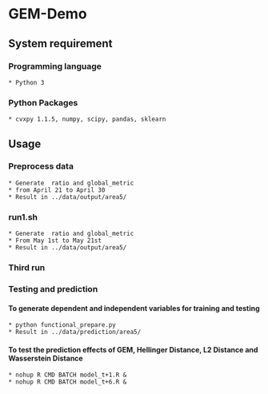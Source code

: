 # GEM-Demo

## System requirement

### Programming language
    
    * Python 3
    
### Python Packages
    * cvxpy 1.1.5, numpy, scipy, pandas, sklearn


## Usage


### Preprocess data

    * Generate  ratio and global_metric
    * from April 21 to April 30
    * Result in ../data/output/area5/

### run1.sh

    * Generate  ratio and global_metric
    * From May 1st to May 21st
    * Result in ../data/output/area5/

### Third run 


### Testing and prediction

#### To generate dependent and independent variables for training and testing
    * python functional_prepare.py
    * Result in ../data/prediction/area5/
    
#### To test the prediction effects of GEM, Hellinger Distance, L2 Distance and Wasserstein Distance
    * nohup R CMD BATCH model_t+1.R &
    * nohup R CMD BATCH model_t+6.R &

   
